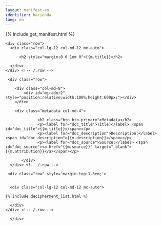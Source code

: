 ```yaml
---
layout: manifest-en
identifier: hacienda
lang: en
---
```

{% include get_manifest.html %}

  <div class="container">
  
    <div class="row">
      <div class="col-lg-12 col-md-12 mx-auto">

		  <h2 style="margin:0 0 1em 0">{{m.title}}</h2>
		  
      </div>
    </div> <!-- /.row -->

     <div class="row">
	      
		<div class="col-md-8">
			<div id="mirador2" style="position:relative;width:100%;height:600px;"></div>
		</div>
		
		<div class="metadata col-md-4">

				  <h2 class="btn btn-primary">Metadata</h2>
				  <p><label for="doc_title">Title:</label> <span id="doc_title">{{m.title}}</span></p>
				  <p><label for="doc_description">Description:</label> <span id="doc_description">{{m.description}}</span></p>
				  <p><label for="doc_source">Source:</label> <span id="doc_source"><a href="{{m.source}}" target="_blank">{{m.attribution}}</a></span></p>

	       </div>
      </div> <!-- /.row -->	

     <div class="row" style='margin-top:1.5em;'>


      <div class="col-lg-12 col-md-12 mx-auto">
       
	{% include decipherment_list.html %}
		  
      </div>
    </div> <!-- /.row -->
	      
	  </div>


<script type="text/javascript">


      Mirador.viewer({
	id: "mirador2",
	windows: [{ manifestId: '{{m.manifest}}'}],
	workspace: { showZoomControls: true },
	workspaceControlPanel: { enabled: false  }
      });
</script> 

